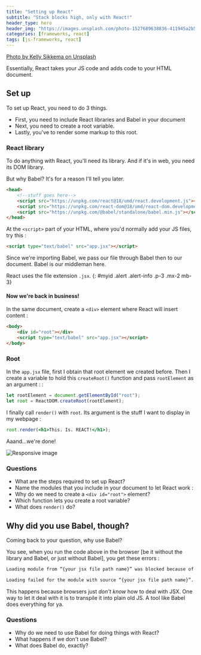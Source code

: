 ```yaml
---
title: "Setting up React"
subtitle: "Stack blocks high, only with React!"
header_type: hero
header_img: "https://images.unsplash.com/photo-1527689638836-411945a2b57c?q=80&w=2116&auto=format&fit=crop&ixlib=rb-4.0.3&ixid=M3wxMjA3fDB8MHxwaG90by1wYWdlfHx8fGVufDB8fHx8fA%3D%3D"
categories: [frameworks, react]
tags: [js-frameworks, react]
---
```


[Photo by Kelly Sikkema on Unsplash](https://unsplash.com/@kellysikkema)

Essentially, React takes your JS code and adds code to your HTML document.

## Set up

To set up React, you need to do 3 things.

- First, you need to include React libraries and Babel in your document
- Next, you need to create a root variable.
- Lastly, you've to render some markup to this root.

### React library

To do anything with React, you'll need its library. And if it's in web, you need its DOM library.

But why Babel? It's for a reason I'll tell you later.

```html
<head>
    <!--stuff goes here-->
    <script src="https://unpkg.com/react@18/umd/react.development.js"></script> <!--react library-->
    <script src="https://unpkg.com/react-dom@18/umd/react-dom.development.js"></script> <!--react dom library-->
    <script src="https://unpkg.com/@babel/standalone/babel.min.js"></script> <!--babel-->
</head>
```

At the `<script>` part of your HTML, where you'd normally add your JS files, try this :

```html
<script type="text/babel" src="app.jsx"></script>
```

Since we're importing Babel, we pass our file through Babel then to our document. Babel is our middleman here.

React uses the file extension `.jsx`.
{: #myid .alert .alert-info .p-3 .mx-2 mb-3}

#### Now we're back in business!

In the same document, create a `<div>` element where React will insert content :

```html
<body>
    <div id="root"></div>
    <script type="text/babel" src="app.jsx"></script>
</body>
```

### Root

In the `app.jsx` file, first I obtain that root element we created before. Then I create a variable to hold this `createRoot()` function and pass `rootElement` as an argument : :

```jsx
let rootElement = document.getElementById("root");
let root = ReactDOM.createRoot(rootElement);
```

I finally call `render()` with `root`. Its argument is the stuff I want to display in my webpage :

```jsx
root.render(<h1>This. Is. REACT!</h1>);
```

Aaand...we're done!

<img src="../../assets/images/image.png" class="img-fluid" alt="Responsive image">

### Questions

- What are the steps required to set up React?
- Name the modules that you include in your document to let React work :
- Why do we need to create a `<div id="root">` element?
- Which function lets you create a root variable?
- What does `render()` do?

## Why did you use Babel, though?

Coming back to your question, why use Babel?

You see, when you run the code above in the browser [be it without the library and Babel, or just without Babel], you get these errors :

```cmd
Loading module from “{your jsx file path name}” was blocked because of a disallowed MIME type (“text/jsx”).

Loading failed for the module with source “{your jsx file path name}”.
```

This happens because browsers just *don't know* how to deal with JSX. One way to let it deal with it is to transpile it into plain old JS. A tool like Babel does everything for ya.

### Questions

- Why do we need to use Babel for doing things with React?
- What happens if we don't use Babel?
- What does Babel do, exactly?
